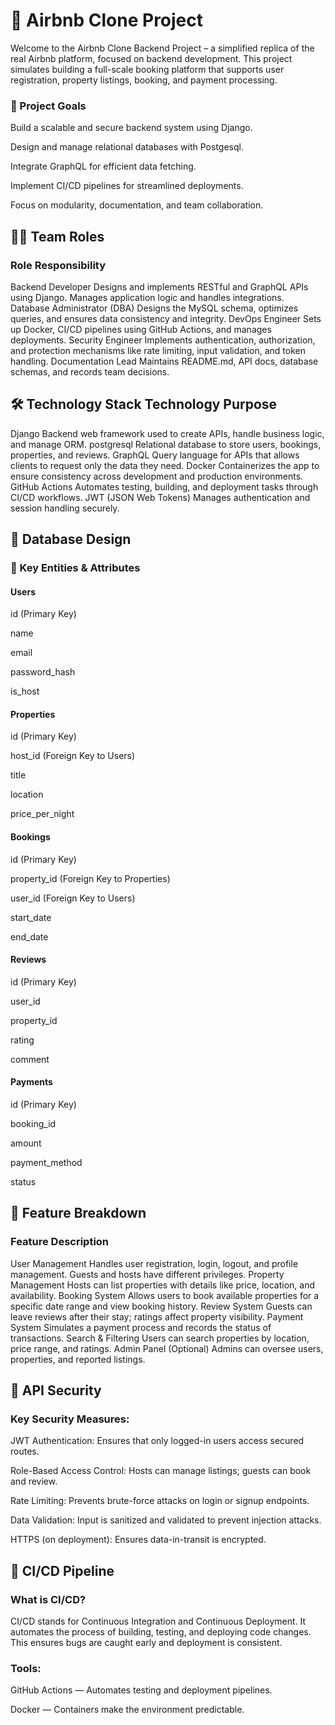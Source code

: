 # 📌 Airbnb Clone Project
Welcome to the Airbnb Clone Backend Project – a simplified replica of the real Airbnb platform, focused on backend development. This project simulates building a full-scale booking platform that supports user registration, property listings, booking, and payment processing.

### 🎯 Project Goals
Build a scalable and secure backend system using Django.

Design and manage relational databases with Postgesql.

Integrate GraphQL for efficient data fetching.

Implement CI/CD pipelines for streamlined deployments.

Focus on modularity, documentation, and team collaboration.

## 🧑‍💻 Team Roles
### Role	Responsibility
Backend Developer 	Designs and implements RESTful and GraphQL APIs using Django. Manages application logic and handles integrations.
Database Administrator (DBA)	 Designs the MySQL schema, optimizes queries, and ensures data consistency and integrity.
DevOps Engineer      	Sets up Docker, CI/CD pipelines using GitHub Actions, and manages deployments.
Security Engineer	   Implements authentication, authorization, and protection mechanisms like rate limiting, input validation, and token handling.
Documentation Lead   	Maintains README.md, API docs, database schemas, and records team decisions.


## 🛠️ Technology Stack                                           Technology	Purpose
Django	                                                Backend web framework used to create APIs, handle business logic, and manage ORM.
postgresql                                             	Relational database to store users, bookings, properties, and reviews.
GraphQL                                               	Query language for APIs that allows clients to request only the data they need.
Docker                                                	Containerizes the app to ensure consistency across development and production environments.
GitHub Actions                                        	Automates testing, building, and deployment tasks through CI/CD workflows.
JWT                                                     (JSON Web Tokens)	Manages authentication and session handling securely.



## 🧩 Database Design
### 🔑 Key Entities & Attributes
#### Users
id (Primary Key)

name

email

password_hash

is_host

#### Properties
id (Primary Key)

host_id (Foreign Key to Users)

title

location

price_per_night
#### Bookings

id (Primary Key)

property_id (Foreign Key to Properties)

user_id (Foreign Key to Users)

start_date

end_date

#### Reviews

id (Primary Key)

user_id

property_id

rating

comment
#### Payments

id (Primary Key)

booking_id

amount

payment_method

status

## 🚀 Feature Breakdown
### Feature	                                                         Description 
User Management	                                            Handles user registration, login, logout, and profile management. Guests and hosts have different privileges.
Property Management                                        	Hosts can list properties with details like price, location, and availability.
Booking System	                                            Allows users to book available properties for a specific date range and view booking history.
Review System	                                             Guests can leave reviews after their stay; ratings affect property visibility.
Payment System	                                           Simulates a payment process and records the status of transactions.
Search & Filtering	                                       Users can search properties by location, price range, and ratings.
Admin Panel (Optional)	                                   Admins can oversee users, properties, and reported listings.

## 🔐 API Security
### Key Security Measures:
JWT Authentication:  Ensures that only logged-in users access secured routes.

Role-Based Access Control:  Hosts can manage listings; guests can book and review.

Rate Limiting:   Prevents brute-force attacks on login or signup endpoints.

Data Validation:  Input is sanitized and validated to prevent injection attacks.

HTTPS (on deployment):   Ensures data-in-transit is encrypted.
 ## 🔄 CI/CD Pipeline
###  What is CI/CD?
CI/CD stands for Continuous Integration and Continuous Deployment. It automates the process of building, testing, and deploying code changes. This ensures bugs are caught early and deployment is consistent.

### Tools:
GitHub Actions — Automates testing and deployment pipelines.

Docker — Containers make the environment predictable.
